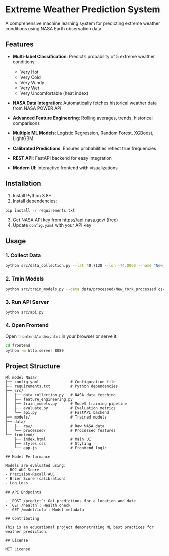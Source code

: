 # Extreme Weather Prediction System

A comprehensive machine learning system for predicting extreme weather conditions using NASA Earth observation data.

## Features

- **Multi-label Classification**: Predicts probability of 5 extreme weather conditions:
  - Very Hot
  - Very Cold
  - Very Windy
  - Very Wet
  - Very Uncomfortable (heat index)

- **NASA Data Integration**: Automatically fetches historical weather data from NASA POWER API
- **Advanced Feature Engineering**: Rolling averages, trends, historical comparisons
- **Multiple ML Models**: Logistic Regression, Random Forest, XGBoost, LightGBM
- **Calibrated Predictions**: Ensures probabilities reflect true frequencies
- **REST API**: FastAPI backend for easy integration
- **Modern UI**: Interactive frontend with visualizations

## Installation

1. Install Python 3.8+
2. Install dependencies:
```bash
pip install -r requirements.txt
```

3. Get NASA API key from https://api.nasa.gov/ (free)
4. Update `config.yaml` with your API key

## Usage

### 1. Collect Data
```bash
python src/data_collection.py --lat 40.7128 --lon -74.0060 --name "New_York"
```

### 2. Train Models
```bash
python src/train_models.py --data data/processed/New_York_processed.csv
```

### 3. Run API Server
```bash
python src/api.py
```

### 4. Open Frontend
Open `frontend/index.html` in your browser or serve it:
```bash
cd frontend
python -m http.server 8080
```

## Project Structure

```
Ml model Nasa/
├── config.yaml              # Configuration file
├── requirements.txt         # Python dependencies
├── src/
│   ├── data_collection.py   # NASA data fetching
│   ├── feature_engineering.py
│   ├── train_models.py      # Model training pipeline
│   ├── evaluate.py          # Evaluation metrics
│   └── api.py               # FastAPI backend
├── models/                  # Trained models
├── data/
│   ├── raw/                 # Raw NASA data
│   └── processed/           # Processed features
└── frontend/
    ├── index.html           # Main UI
    ├── styles.css           # Styling
    └── app.js               # Frontend logic

## Model Performance

Models are evaluated using:
- ROC-AUC Score
- Precision-Recall AUC
- Brier Score (calibration)
- Log Loss

## API Endpoints

- `POST /predict`: Get predictions for a location and date
- `GET /health`: Health check
- `GET /model/info`: Model metadata

## Contributing

This is an educational project demonstrating ML best practices for weather prediction.

## License

MIT License

